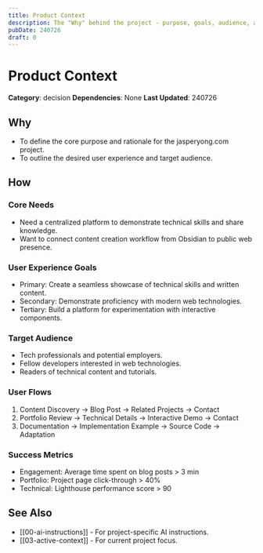 ```yaml
---
title: Product Context
description: The "Why" behind the project - purpose, goals, audience, and success metrics.
pubDate: 240726
draft: 0
---
```


# Product Context

**Category**: decision
**Dependencies**: None
**Last Updated**: 240726

## Why
- To define the core purpose and rationale for the jasperyong.com project.
- To outline the desired user experience and target audience.

## How

### Core Needs
- Need a centralized platform to demonstrate technical skills and share knowledge.
- Want to connect content creation workflow from Obsidian to public web presence.

### User Experience Goals
- Primary: Create a seamless showcase of technical skills and written content.
- Secondary: Demonstrate proficiency with modern web technologies.
- Tertiary: Build a platform for experimentation with interactive components.

### Target Audience
- Tech professionals and potential employers.
- Fellow developers interested in web technologies.
- Readers of technical content and tutorials.

### User Flows
1.  Content Discovery → Blog Post → Related Projects → Contact
2.  Portfolio Review → Technical Details → Interactive Demo → Contact
3.  Documentation → Implementation Example → Source Code → Adaptation

### Success Metrics
- Engagement: Average time spent on blog posts > 3 min
- Portfolio: Project page click-through > 40%
- Technical: Lighthouse performance score > 90

## See Also
- [[00-ai-instructions]] - For project-specific AI instructions.
- [[03-active-context]] - For current project focus. 